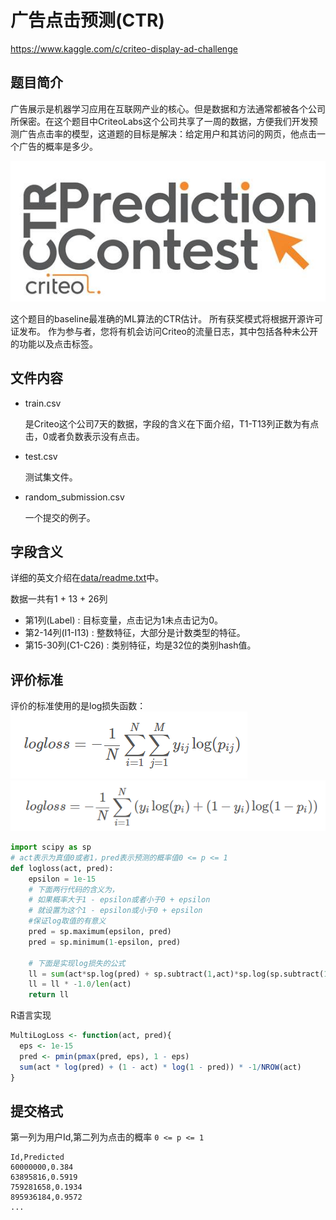 
# 广告点击预测(CTR)

https://www.kaggle.com/c/criteo-display-ad-challenge

## 题目简介

广告展示是机器学习应用在互联网产业的核心。但是数据和方法通常都被各个公司所保密。在这个题目中CriteoLabs这个公司共享了一周的数据，方便我们开发预测广告点击率的模型，这道题的目标是解决：给定用户和其访问的网页，他点击一个广告的概率是多少。

![image](img/title.jpg)

这个题目的baseline最准确的ML算法的CTR估计。 所有获奖模式将根据开源许可证发布。 作为参与者，您将有机会访问Criteo的流量日志，其中包括各种未公开的功能以及点击标签。

## 文件内容

* train.csv

  是Criteo这个公司7天的数据，字段的含义在下面介绍，T1-T13列正数为有点击，0或者负数表示没有点击。

* test.csv

  测试集文件。

* random_submission.csv

  一个提交的例子。

## 字段含义

详细的英文介绍在[data/readme.txt](data/readme.txt)中。

数据一共有1 + 13 + 26列
* 第1列(Label) : 目标变量，点击记为1未点击记为0。
* 第2-14列(I1-I13) : 整数特征，大部分是计数类型的特征。
* 第15-30列(C1-C26) : 类别特征，均是32位的类别hash值。


## 评价标准

评价的标准使用的是log损失函数：
![image](img/logloss.png)
![image](img/logloss_a.png)

```python
import scipy as sp
# act表示为真值0或者1，pred表示预测的概率值0 <= p <= 1
def logloss(act, pred):
    epsilon = 1e-15
    # 下面两行代码的含义为，
    # 如果概率大于1 - epsilon或者小于0 + epsilon
    # 就设置为这个1 - epsilon或小于0 + epsilon
    #保证log取值的有意义
    pred = sp.maximum(epsilon, pred)
    pred = sp.minimum(1-epsilon, pred)

    # 下面是实现log损失的公式
    ll = sum(act*sp.log(pred) + sp.subtract(1,act)*sp.log(sp.subtract(1,pred)))
    ll = ll * -1.0/len(act)
    return ll
```
R语言实现
```r
MultiLogLoss <- function(act, pred){
  eps <- 1e-15
  pred <- pmin(pmax(pred, eps), 1 - eps)
  sum(act * log(pred) + (1 - act) * log(1 - pred)) * -1/NROW(act)
}
```
## 提交格式

第一列为用户Id,第二列为点击的概率 `0 <= p <= 1`
```
Id,Predicted
60000000,0.384
63895816,0.5919
759281658,0.1934
895936184,0.9572
...
```
